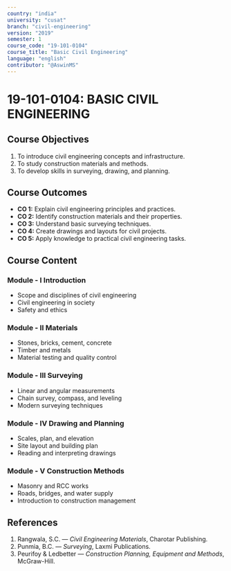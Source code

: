 ```yaml
---
country: "india"
university: "cusat"
branch: "civil-engineering"
version: "2019"
semester: 1
course_code: "19-101-0104"
course_title: "Basic Civil Engineering"
language: "english"
contributor: "@AswinMS"
---
```


# 19-101-0104: BASIC CIVIL ENGINEERING

## Course Objectives
1. To introduce civil engineering concepts and infrastructure.
2. To study construction materials and methods.
3. To develop skills in surveying, drawing, and planning.

## Course Outcomes
* **CO 1:** Explain civil engineering principles and practices.
* **CO 2:** Identify construction materials and their properties.
* **CO 3:** Understand basic surveying techniques.
* **CO 4:** Create drawings and layouts for civil projects.
* **CO 5:** Apply knowledge to practical civil engineering tasks.

## Course Content

### Module - I Introduction
* Scope and disciplines of civil engineering
* Civil engineering in society
* Safety and ethics

### Module - II Materials
* Stones, bricks, cement, concrete
* Timber and metals
* Material testing and quality control

### Module - III Surveying
* Linear and angular measurements
* Chain survey, compass, and leveling
* Modern surveying techniques

### Module - IV Drawing and Planning
* Scales, plan, and elevation
* Site layout and building plan
* Reading and interpreting drawings

### Module - V Construction Methods
* Masonry and RCC works
* Roads, bridges, and water supply
* Introduction to construction management

## References
1. Rangwala, S.C. — *Civil Engineering Materials*, Charotar Publishing.
2. Punmia, B.C. — *Surveying*, Laxmi Publications.
3. Peurifoy & Ledbetter — *Construction Planning, Equipment and Methods*, McGraw-Hill.
